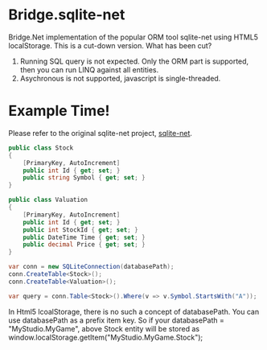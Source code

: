 # Bridge.sqlite-net
Bridge.Net implementation of the popular ORM tool sqlite-net using HTML5 localStorage.
This is a cut-down version. What has been cut?
1. Running SQL query is not expected. Only the ORM part is supported, then you can run LINQ against all entities.
2. Asychronous is not supported, javascript is single-threaded.

# Example Time!

Please refer to the original sqlite-net project, [sqlite-net](https://github.com/praeclarum/sqlite-net).

```csharp
public class Stock
{
	[PrimaryKey, AutoIncrement]
	public int Id { get; set; }
	public string Symbol { get; set; }
}

public class Valuation
{
	[PrimaryKey, AutoIncrement]
	public int Id { get; set; }
	public int StockId { get; set; }
	public DateTime Time { get; set; }
	public decimal Price { get; set; }
}

var conn = new SQLiteConnection(databasePath);
conn.CreateTable<Stock>();
conn.CreateTable<Valuation>();

var query = conn.Table<Stock>().Where(v => v.Symbol.StartsWith("A"));
```

In Html5 lcoalStorage, there is no such a concept of databasePath. You can use databasePath as a prefix item key.
So if your databasePath = "MyStudio.MyGame", above Stock entity will be stored as window.localStorage.getItem("MyStudio.MyGame.Stock");
